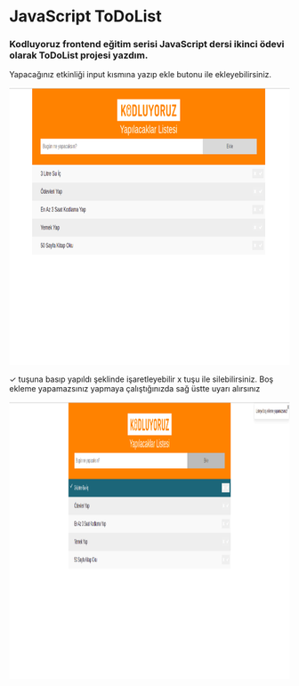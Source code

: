 # JavaScript ToDoList

### Kodluyoruz frontend eğitim serisi JavaScript dersi ikinci ödevi olarak ToDoList projesi yazdım.
 
<div>
<p> Yapacağınız etkinliği input kısmına yazıp ekle butonu ile ekleyebilirsiniz. </p>
<img src="ss1.png" alt="Instagram Login Page" width="1000" height="500"/>
<br>
<p> ✓ tuşuna basıp yapıldı şeklinde işaretleyebilir x tuşu ile silebilirsiniz. Boş ekleme yapamazsınız yapmaya çalıştığınızda sağ üstte uyarı alırsınız </p>
<img src="ss2.png" alt="Instagram Login Page" width="1000" height="500"/>
</div>
